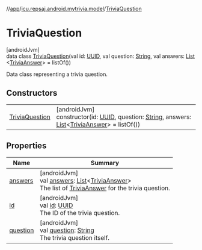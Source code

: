 //[app](../../../index.md)/[icu.repsaj.android.mytrivia.model](../index.md)/[TriviaQuestion](index.md)

# TriviaQuestion

[androidJvm]\
data class [TriviaQuestion](index.md)(val
id: [UUID](https://developer.android.com/reference/kotlin/java/util/UUID.html), val
question: [String](https://kotlinlang.org/api/latest/jvm/stdlib/kotlin/-string/index.html), val
answers: [List](https://kotlinlang.org/api/latest/jvm/stdlib/kotlin.collections/-list/index.html)
&lt;[TriviaAnswer](../-trivia-answer/index.md)&gt; = listOf())

Data class representing a trivia question.

## Constructors

|                                       |                                                                                                                                                                                                                                                                                                                                                                         |
|---------------------------------------|-------------------------------------------------------------------------------------------------------------------------------------------------------------------------------------------------------------------------------------------------------------------------------------------------------------------------------------------------------------------------|
| [TriviaQuestion](-trivia-question.md) | [androidJvm]<br>constructor(id: [UUID](https://developer.android.com/reference/kotlin/java/util/UUID.html), question: [String](https://kotlinlang.org/api/latest/jvm/stdlib/kotlin/-string/index.html), answers: [List](https://kotlinlang.org/api/latest/jvm/stdlib/kotlin.collections/-list/index.html)&lt;[TriviaAnswer](../-trivia-answer/index.md)&gt; = listOf()) |

## Properties

| Name                    | Summary                                                                                                                                                                                                                                                                  |
|-------------------------|--------------------------------------------------------------------------------------------------------------------------------------------------------------------------------------------------------------------------------------------------------------------------|
| [answers](answers.md)   | [androidJvm]<br>val [answers](answers.md): [List](https://kotlinlang.org/api/latest/jvm/stdlib/kotlin.collections/-list/index.html)&lt;[TriviaAnswer](../-trivia-answer/index.md)&gt;<br>The list of [TriviaAnswer](../-trivia-answer/index.md) for the trivia question. |
| [id](id.md)             | [androidJvm]<br>val [id](id.md): [UUID](https://developer.android.com/reference/kotlin/java/util/UUID.html)<br>The ID of the trivia question.                                                                                                                            |
| [question](question.md) | [androidJvm]<br>val [question](question.md): [String](https://kotlinlang.org/api/latest/jvm/stdlib/kotlin/-string/index.html)<br>The trivia question itself.                                                                                                             |
